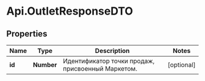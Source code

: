 # Api.OutletResponseDTO

## Properties

Name | Type | Description | Notes
------------ | ------------- | ------------- | -------------
**id** | **Number** | Идентификатор точки продаж, присвоенный Маркетом. | [optional] 


